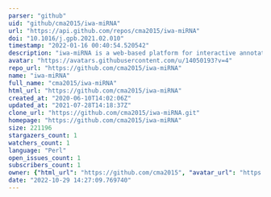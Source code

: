 ```yaml
---
parser: "github"
uid: "github/cma2015/iwa-miRNA"
url: "https://api.github.com/repos/cma2015/iwa-miRNA"
doi: "10.1016/j.gpb.2021.02.010"
timestamp: "2022-01-16 00:40:54.520542"
description: "iwa-miRNA is a web-based platform for interactive annotation of plant miRNAs"
avatar: "https://avatars.githubusercontent.com/u/14050193?v=4"
repo_url: "https://github.com/cma2015/iwa-miRNA"
name: "iwa-miRNA"
full_name: "cma2015/iwa-miRNA"
html_url: "https://github.com/cma2015/iwa-miRNA"
created_at: "2020-06-10T14:02:06Z"
updated_at: "2021-07-28T14:18:37Z"
clone_url: "https://github.com/cma2015/iwa-miRNA.git"
homepage: "https://github.com/cma2015/iwa-miRNA"
size: 221196
stargazers_count: 1
watchers_count: 1
language: "Perl"
open_issues_count: 1
subscribers_count: 1
owner: {"html_url": "https://github.com/cma2015", "avatar_url": "https://avatars.githubusercontent.com/u/14050193?v=4", "login": "cma2015", "type": "User"}
date: "2022-10-29 14:27:09.769740"
---
```

